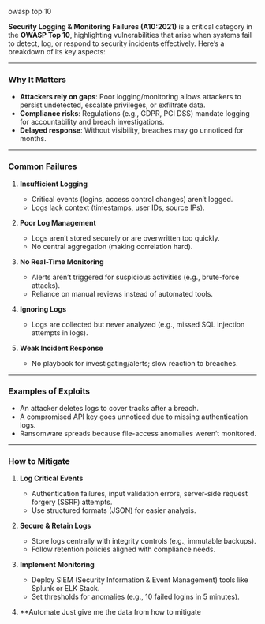 owasp top 10

 **Security Logging & Monitoring Failures (A10:2021)** is a critical category in the **OWASP Top 10**, highlighting vulnerabilities that arise when systems fail to detect, log, or respond to security incidents effectively. Here’s a breakdown of its key aspects:

---

### **Why It Matters**
- **Attackers rely on gaps**: Poor logging/monitoring allows attackers to persist undetected, escalate privileges, or exfiltrate data.
- **Compliance risks**: Regulations (e.g., GDPR, PCI DSS) mandate logging for accountability and breach investigations.
- **Delayed response**: Without visibility, breaches may go unnoticed for months.

---

### **Common Failures**
1. **Insufficient Logging**  
   - Critical events (logins, access control changes) aren’t logged.
   - Logs lack context (timestamps, user IDs, source IPs).

2. **Poor Log Management**  
   - Logs aren’t stored securely or are overwritten too quickly.
   - No central aggregation (making correlation hard).

3. **No Real-Time Monitoring**  
   - Alerts aren’t triggered for suspicious activities (e.g., brute-force attacks).
   - Reliance on manual reviews instead of automated tools.

4. **Ignoring Logs**  
   - Logs are collected but never analyzed (e.g., missed SQL injection attempts in logs).

5. **Weak Incident Response**  
   - No playbook for investigating/alerts; slow reaction to breaches.

---

### **Examples of Exploits**
- An attacker deletes logs to cover tracks after a breach.
- A compromised API key goes unnoticed due to missing authentication logs.
- Ransomware spreads because file-access anomalies weren’t monitored.

---

### **How to Mitigate**
1. **Log Critical Events**  
   - Authentication failures, input validation errors, server-side request forgery (SSRF) attempts.
   - Use structured formats (JSON) for easier analysis.

2. **Secure & Retain Logs**  
   - Store logs centrally with integrity controls (e.g., immutable backups).
   - Follow retention policies aligned with compliance needs.

3. **Implement Monitoring**  
   - Deploy SIEM (Security Information & Event Management) tools like Splunk or ELK Stack.
   - Set thresholds for anomalies (e.g., 10 failed logins in 5 minutes).

1. **Automate 
Just give me the data from how to mitigate